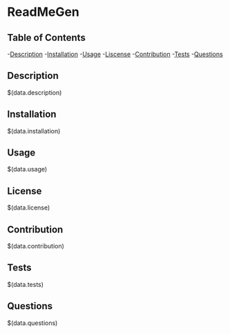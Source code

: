 # ReadMeGen
  ## Table of Contents
  -[Description](#Description)
  -[Installation](#Installation)
  -[Usage](#Usage)
  -[Liscense](#Liscense)
  -[Contribution](#Contribution)
  -[Tests](#Tests)
  -[Questions](#Questions)
  ## Description
  $(data.description)
  ## Installation
  $(data.installation)
  ## Usage
  $(data.usage)
  ## License
  $(data.license)
  ## Contribution
  $(data.contribution)
  ## Tests
  $(data.tests)
  ## Questions
  $(data.questions)


